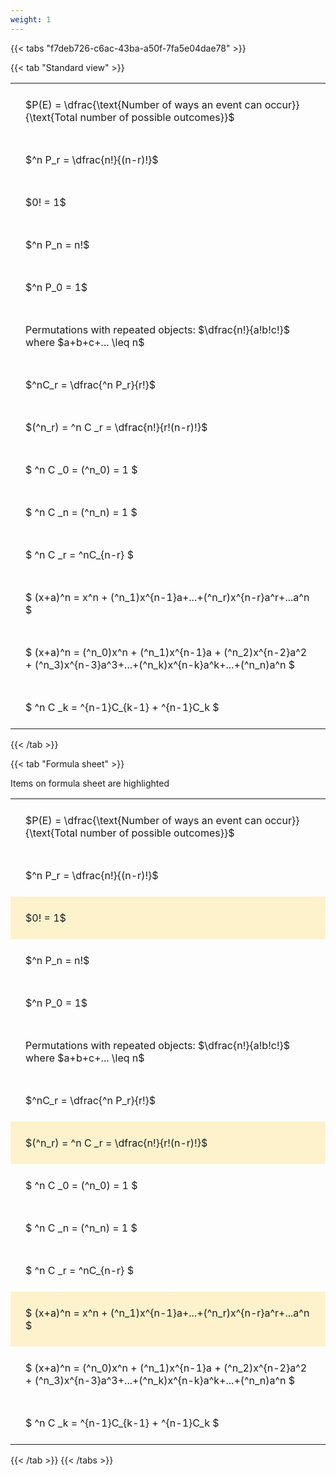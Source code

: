 ```yaml
---
weight: 1
---
```


{{< tabs "f7deb726-c6ac-43ba-a50f-7fa5e04dae78" >}}

{{< tab "Standard view" >}}

<style type="text/css">
#T_10095 th.col_heading {
  text-align: left;
  font-size: 1em;
}
#T_10095 td {
  text-align: left;
  font-size: 1em;
  padding: 1.5em;
}
</style>
<table id="T_10095">
  <thead>
  </thead>
  <tbody>
    <tr>
      <td id="T_10095_row0_col0" class="data row0 col0" >$P(E) = \dfrac{\text{Number of ways an event can occur}}{\text{Total number of possible outcomes}}$</td>
    </tr>
    <tr>
      <td id="T_10095_row1_col0" class="data row1 col0" >$^n P_r = \dfrac{n!}{(n-r)!}$</td>
    </tr>
    <tr>
      <td id="T_10095_row2_col0" class="data row2 col0" >$0! = 1$</td>
    </tr>
    <tr>
      <td id="T_10095_row3_col0" class="data row3 col0" >$^n P_n = n!$</td>
    </tr>
    <tr>
      <td id="T_10095_row4_col0" class="data row4 col0" >$^n P_0 = 1$</td>
    </tr>
    <tr>
      <td id="T_10095_row5_col0" class="data row5 col0" >Permutations with repeated objects: $\dfrac{n!}{a!b!c!}$ where $a+b+c+... \leq n$</td>
    </tr>
    <tr>
      <td id="T_10095_row6_col0" class="data row6 col0" >$^nC_r = \dfrac{^n P_r}{r!}$</td>
    </tr>
    <tr>
      <td id="T_10095_row7_col0" class="data row7 col0" >$(^n_r) = ^n C _r = \dfrac{n!}{r!(n-r)!}$</td>
    </tr>
    <tr>
      <td id="T_10095_row8_col0" class="data row8 col0" >$ ^n C _0 = (^n_0) = 1 $</td>
    </tr>
    <tr>
      <td id="T_10095_row9_col0" class="data row9 col0" >$ ^n C _n = (^n_n) = 1 $</td>
    </tr>
    <tr>
      <td id="T_10095_row10_col0" class="data row10 col0" >$ ^n C _r = ^nC_{n-r} $</td>
    </tr>
    <tr>
      <td id="T_10095_row11_col0" class="data row11 col0" >$ (x+a)^n = x^n + (^n_1)x^{n-1}a+...+(^n_r)x^{n-r}a^r+...a^n    $</td>
    </tr>
    <tr>
      <td id="T_10095_row12_col0" class="data row12 col0" >$ (x+a)^n = (^n_0)x^n + (^n_1)x^{n-1}a + (^n_2)x^{n-2}a^2 + (^n_3)x^{n-3}a^3+...+(^n_k)x^{n-k}a^k+...+(^n_n)a^n $</td>
    </tr>
    <tr>
      <td id="T_10095_row13_col0" class="data row13 col0" >$ ^n C _k = ^{n-1}C_{k-1} + ^{n-1}C_k $</td>
    </tr>
  </tbody>
</table>
{{< /tab >}}

{{< tab "Formula sheet" >}}

Items on formula sheet are highlighted 
<br>
<style type="text/css">
#T_d4a5d th.col_heading {
  text-align: left;
  font-size: 1em;
}
#T_d4a5d td {
  text-align: left;
  font-size: 1em;
  padding: 1.5em;
}
#T_d4a5d_row0_col0, #T_d4a5d_row1_col0, #T_d4a5d_row3_col0, #T_d4a5d_row4_col0, #T_d4a5d_row5_col0, #T_d4a5d_row6_col0, #T_d4a5d_row8_col0, #T_d4a5d_row9_col0, #T_d4a5d_row10_col0, #T_d4a5d_row12_col0, #T_d4a5d_row13_col0 {
  background-color: rgba(0,0,0,0);
}
#T_d4a5d_row2_col0, #T_d4a5d_row7_col0, #T_d4a5d_row11_col0 {
  background-color: rgba(255,194,10, 0.2);
}
</style>
<table id="T_d4a5d">
  <thead>
  </thead>
  <tbody>
    <tr>
      <td id="T_d4a5d_row0_col0" class="data row0 col0" >$P(E) = \dfrac{\text{Number of ways an event can occur}}{\text{Total number of possible outcomes}}$</td>
    </tr>
    <tr>
      <td id="T_d4a5d_row1_col0" class="data row1 col0" >$^n P_r = \dfrac{n!}{(n-r)!}$</td>
    </tr>
    <tr>
      <td id="T_d4a5d_row2_col0" class="data row2 col0" >$0! = 1$</td>
    </tr>
    <tr>
      <td id="T_d4a5d_row3_col0" class="data row3 col0" >$^n P_n = n!$</td>
    </tr>
    <tr>
      <td id="T_d4a5d_row4_col0" class="data row4 col0" >$^n P_0 = 1$</td>
    </tr>
    <tr>
      <td id="T_d4a5d_row5_col0" class="data row5 col0" >Permutations with repeated objects: $\dfrac{n!}{a!b!c!}$ where $a+b+c+... \leq n$</td>
    </tr>
    <tr>
      <td id="T_d4a5d_row6_col0" class="data row6 col0" >$^nC_r = \dfrac{^n P_r}{r!}$</td>
    </tr>
    <tr>
      <td id="T_d4a5d_row7_col0" class="data row7 col0" >$(^n_r) = ^n C _r = \dfrac{n!}{r!(n-r)!}$</td>
    </tr>
    <tr>
      <td id="T_d4a5d_row8_col0" class="data row8 col0" >$ ^n C _0 = (^n_0) = 1 $</td>
    </tr>
    <tr>
      <td id="T_d4a5d_row9_col0" class="data row9 col0" >$ ^n C _n = (^n_n) = 1 $</td>
    </tr>
    <tr>
      <td id="T_d4a5d_row10_col0" class="data row10 col0" >$ ^n C _r = ^nC_{n-r} $</td>
    </tr>
    <tr>
      <td id="T_d4a5d_row11_col0" class="data row11 col0" >$ (x+a)^n = x^n + (^n_1)x^{n-1}a+...+(^n_r)x^{n-r}a^r+...a^n    $</td>
    </tr>
    <tr>
      <td id="T_d4a5d_row12_col0" class="data row12 col0" >$ (x+a)^n = (^n_0)x^n + (^n_1)x^{n-1}a + (^n_2)x^{n-2}a^2 + (^n_3)x^{n-3}a^3+...+(^n_k)x^{n-k}a^k+...+(^n_n)a^n $</td>
    </tr>
    <tr>
      <td id="T_d4a5d_row13_col0" class="data row13 col0" >$ ^n C _k = ^{n-1}C_{k-1} + ^{n-1}C_k $</td>
    </tr>
  </tbody>
</table>
{{< /tab >}}
{{< /tabs >}}